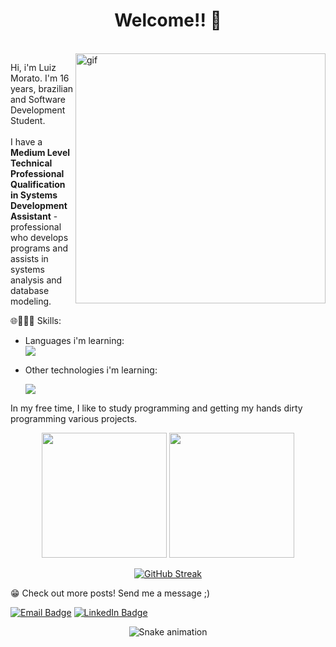 <h1 align="center">
  <b>Welcome!! 👋 </b>
</h1>
  
</br>

<img src="https://i.pinimg.com/originals/06/60/ef/0660efe82fa3da42ed56eef013171835.gif" min-width="400px" max-width="400px" width="400px" align="right" alt="gif">

<p align="left"> 
  Hi, i'm Luiz Morato. I'm 16 years, brazilian and Software Development Student. <br> <br>
  I have a <b>Medium Level Technical Professional Qualification in Systems Development Assistant</b> - professional who develops programs and assists in systems analysis and database modeling.
</p>

<p align="left">
  🌐👨🏻‍💻 Skills:
  <p align="left"> 
   
- Languages i'm learning:  
  <a href="https://skillicons.dev">
    <img src="https://skillicons.dev/icons?i=html,css,py,js,php,cs,cpp,solidity" />
  </a>
  
- Other technologies i'm learning:
  
  <a href="https://skillicons.dev">
    <img src="https://skillicons.dev/icons?i=react,bootstrap,dotnet,flask,django,pytorch,tensorflow,selenium,mysql" />
  </a>
   
<p align="left"> 
    In my free time, I like to study programming and getting my hands dirty programming various projects.  
</p>

<div align="center">
  
  <img height="200em" src="https://github-readme-stats.vercel.app/api?username=LuizMorato&show_icons=true&theme=dracula"/>
  
  <img height="200em" src="https://github-readme-stats.vercel.app/api/top-langs/?username=LuizMorato&layout=compact&langs_count=7&theme=dracula"/>
  
  [![GitHub Streak](http://github-readme-streak-stats.herokuapp.com?user=Luizmorato&theme=dracula&hide_border=true)](https://git.io/streak-stats)

</div>

<p align="left">
    😁 Check out more posts! Send me a message ;)
  <p>
    <a href="mailto:contatoluizmorato@outlook.com">
      <img src="https://img.shields.io/badge/Microsoft_Outlook-0078D4?style=for-the-badge&logo=microsoft-outlook&logoColor=white" alt="Email Badge"></a>
    <a href="https://www.linkedin.com/in/luiluimorato/?locale=en_US">
      <img src="https://img.shields.io/badge/LinkedIn-0077B5?style=for-the-badge&logo=linkedin&logoColor=white" alt="LinkedIn Badge"></a>
   </p>
</p>  

<div align="center">

![Snake animation](https://github.com/LuizMorato/LuizMorato/blob/output/github-contribution-grid-snake.svg)

</div>
